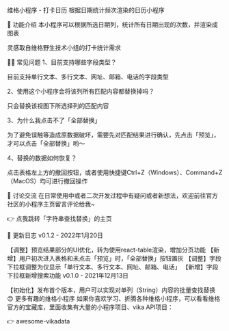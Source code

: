 维格小程序 - 打卡日历
根据日期统计频次渲染的日历小程序

🎨 功能介绍
本小程序可以根据所选日期列，统计所有日期出现的次数，并渲染成图表

灵感取自维格野生技术小组的打卡统计需求



🙋‍♂️ 常见问题
1、目前支持哪些字段类型？

目前支持单行文本、多行文本、网址、邮箱、电话的字段类型

2、使用这个小程序会将该列所有匹配内容都替换掉吗？

只会替换该视图下所选择列的匹配内容

3、为什么我点击不了「全部替换」

为了避免误触等造成原数据破坏，需要先对匹配结果进行确认，先点击「预览」，才可以点击「全部替换」哟～

4、替换的数据如何恢复？

点击表格左上方的撤回按钮，或者使用快捷键Ctrl+Z（Windows）、Command+Z（MacOS）均可进行撤回操作

🥂 讨论交流
在日常使用中或者二次开发过程中有疑问或者新想法，欢迎前往官方社区的小程序主页留言评论给我~

👉 点我跳转「字符串查找替换」的主页

🎯 更新日志
v0.1.2 - 2022年1月20日

【调整】预览结果部分的UI优化，转为使用react-table渲染，增加分页功能
【新增】用户初次进入表格和未点击「预览」时，「全部替换」按钮置灰
【调整】字段下拉框调整为仅显示「单行文本、多行文本、网址、邮箱、电话」
【新增】字段下拉框新增搜索功能
v0.1.0 - 2021年12月13日

【初始化】发布首个版本，用户可以实现对单列（String）内容的批量查找替换
😍 更多有趣的维格小程序
如果你喜欢学习、折腾各种维格小程序，可以看看维格官方的宝藏库，里面收集有大量的小程序项目、vika API项目：

👉 awesome-vikadata